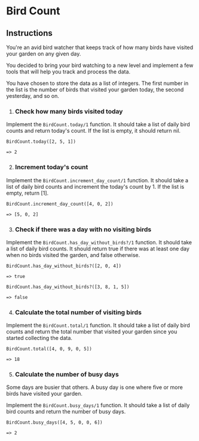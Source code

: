# Bird Count

## Instructions

You're an avid bird watcher that keeps track of how many birds have visited your garden on any given day.

You decided to bring your bird watching to a new level and implement a few tools that will help you track and process the data.

You have chosen to store the data as a list of integers. The first number in the list is the number of birds that visited your garden today, the second yesterday, and so on.

1. ### Check how many birds visited today

Implement the `BirdCount.today/1` function. It should take a list of daily bird counts and return today's count. If the list is empty, it should return nil.

```
BirdCount.today([2, 5, 1])

=> 2
```

2. ### Increment today's count

Implement the `BirdCount.increment_day_count/1` function. It should take a list of daily bird counts and increment the today's count by 1. If the list is empty, return [1].

```
BirdCount.increment_day_count([4, 0, 2])

=> [5, 0, 2]
```

3. ### Check if there was a day with no visiting birds

Implement the `BirdCount.has_day_without_birds?/1` function. It should take a list of daily bird counts. It should return true if there was at least one day when no birds visited the garden, and false otherwise.

```
BirdCount.has_day_without_birds?([2, 0, 4])

=> true

BirdCount.has_day_without_birds?([3, 8, 1, 5])

=> false
```

4. ### Calculate the total number of visiting birds

Implement the `BirdCount.total/1` function. It should take a list of daily bird counts and return the total number that visited your garden since you started collecting the data.

```
BirdCount.total([4, 0, 9, 0, 5])

=> 18
```

5. ### Calculate the number of busy days

Some days are busier that others. A busy day is one where five or more birds have visited your garden.

Implement the `BirdCount.busy_days/1` function. It should take a list of daily bird counts and return the number of busy days.

```
BirdCount.busy_days([4, 5, 0, 0, 6])

=> 2
```
